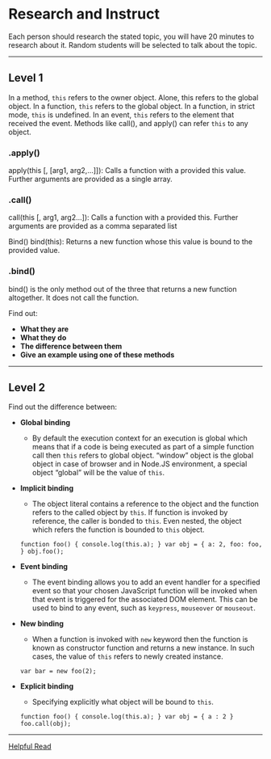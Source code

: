 # Research and Instruct
Each person should research the stated topic, you will have 20 minutes to research about it. Random students will be selected to talk about the topic.

---
## Level 1

In a method, `this` refers to the owner object.
Alone, this refers to the global object.
In a function, `this` refers to the global object.
In a function, in strict mode, `this` is undefined.
In an event, `this` refers to the element that received the event.
Methods like call(), and apply() can refer `this` to any object.

### .apply()
apply(this [, [arg1, arg2,...]]): Calls a function with a provided this value. Further arguments are provided as a single array.


### .call()
call(this [, arg1, arg2...]): Calls a function with a provided this. Further arguments are provided as a comma separated list

Bind()
bind(this): Returns a new function whose this value is bound to the provided value.


### .bind()
bind() is the only method out of the three that returns a new function altogether. It does not call the function.


Find out:
- **What they are** 
- **What they do**
- **The difference between them**
- **Give an example using one of these methods**

---

## Level 2

Find out the difference between:
- **Global binding**
  - By default the execution context for an execution is global which means that if a code is being executed as part of a simple function call then `this` refers to global object. “window” object is the global object in case of browser and in Node.JS environment, a special object “global” will be the value of `this`.
- **Implicit binding**
   - The object literal contains a reference to the object and the function refers to the called object by `this`. If function is invoked by reference, the caller is bonded to `this`.
  Even nested, the object which refers the function is bounded to `this` object.

  `function foo() {
	console.log(this.a);
    }
    var obj = {
	a: 2,
	foo: foo,
    }
    obj.foo();`

- **Event binding**
   - The event binding allows you to add an event handler for a specified event so that your chosen JavaScript function will be invoked when that event is triggered for the associated DOM element. This can be used to bind to any event, such as `keypress`, `mouseover` or `mouseout`.
  
- **New binding**
   - When a function is invoked with `new` keyword then the function is known as constructor function and returns a new instance. In such cases, the value of `this` refers to newly created instance.

  `var bar = new foo(2);`

- **Explicit binding**
   - Specifying explicitly what object will be bound to `this`.
 
  `function foo() {
	console.log(this.a);
    }
    var obj = { a : 2 }
    foo.call(obj);`

---
[Helpful Read](https://medium.com/@koheiarai94/notes-from-you-dont-know-js-this-object-prototypes-663f2df100bc)
